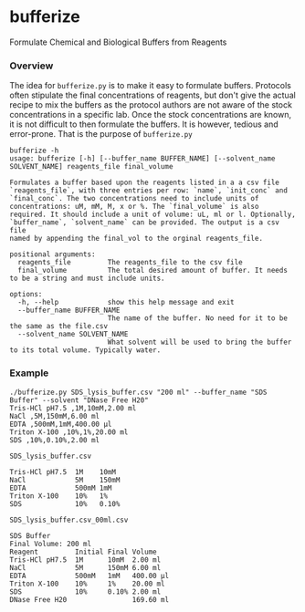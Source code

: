 # bufferize
Formulate Chemical and Biological Buffers from Reagents

### Overview
The idea for `bufferize.py` is to make it easy to formulate buffers. Protocols often stipulate the final concentrations of reagents, but don't give the actual recipe to mix the buffers as the protocol authors are not aware of the stock concentrations in a specific lab. Once the stock concentrations are known, it is not difficult to then formulate the buffers. It is however, tedious and error-prone. That is the purpose of `bufferize.py`


```
bufferize -h
usage: bufferize [-h] [--buffer_name BUFFER_NAME] [--solvent_name SOLVENT_NAME] reagents_file final_volume

Formulates a buffer based upon the reagents listed in a a csv file `reagents_file`, with three entries per row: `name`, `init_conc` and `final_conc`. The two concentrations need to include units of
concentrations: uM, mM, M, x or %. The `final_volume` is also required. It should include a unit of volume: uL, ml or l. Optionally, `buffer_name`, `solvent_name` can be provided. The output is a csv file
named by appending the final_vol to the orginal reagents_file.

positional arguments:
  reagents_file         The reagents_file to the csv file
  final_volume          The total desired amount of buffer. It needs to be a string and must include units.

options:
  -h, --help            show this help message and exit
  --buffer_name BUFFER_NAME
                        The name of the buffer. No need for it to be the same as the file.csv
  --solvent_name SOLVENT_NAME
                        What solvent will be used to bring the buffer to its total volume. Typically water.        

```

### Example

```
./bufferize.py SDS_lysis_buffer.csv "200 ml" --buffer_name "SDS Buffer" --solvent "DNase Free H20"
Tris-HCl pH7.5 ,1M,10mM,2.00 ml
NaCl ,5M,150mM,6.00 ml
EDTA ,500mM,1mM,400.00 µl
Triton X-100 ,10%,1%,20.00 ml
SDS ,10%,0.10%,2.00 ml
```

```SDS_lysis_buffer.csv```

```
Tris-HCl pH7.5  1M    10mM
NaCl            5M    150mM
EDTA            500mM 1mM
Triton X-100    10%   1%
SDS             10%   0.10%
```

```SDS_lysis_buffer.csv_00ml.csv```

```
SDS Buffer			
Final Volume: 200 ml			
Reagent         Initial Final Volume
Tris-HCl pH7.5  1M      10mM  2.00 ml
NaCl            5M      150mM 6.00 ml
EDTA            500mM   1mM   400.00 µl
Triton X-100    10%     1%    20.00 ml
SDS             10%     0.10% 2.00 ml
DNase Free H20                169.60 ml
```
